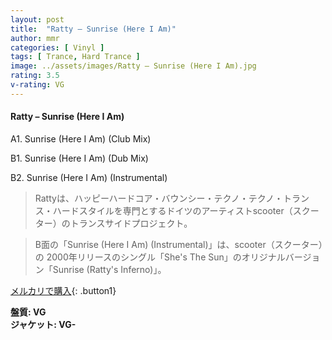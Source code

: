 ```yaml
---
layout: post
title:  "Ratty – Sunrise (Here I Am)"
author: mmr
categories: [ Vinyl ]
tags: [ Trance, Hard Trance ]
image: ../assets/images/Ratty – Sunrise (Here I Am).jpg
rating: 3.5
v-rating: VG
---
```


#### Ratty – Sunrise (Here I Am)

A1. Sunrise (Here I Am) (Club Mix)

B1. Sunrise (Here I Am) (Dub Mix)

B2. Sunrise (Here I Am) (Instrumental)

> Rattyは、ハッピーハードコア・バウンシー・テクノ・テクノ・トランス・ハードスタイルを専門とするドイツのアーティストscooter（スクーター）のトランスサイドプロジェクト。

> B面の「Sunrise (Here I Am) (Instrumental)」は、scooter（スクーター）の 2000年リリースのシングル「She's The Sun」のオリジナルバージョン「Sunrise (Ratty's Inferno)」。

[メルカリで購入](https://jp.mercari.com/item/m87341186255){: .button1}

<div class="mt-4 mb-4 d-flex align-items-center">
<strong class="mr-1">盤質: VG</strong>
</div>
<div class="mt-4 mb-4 d-flex align-items-center">
<strong class="mr-1">ジャケット: VG-</strong>
</div>
